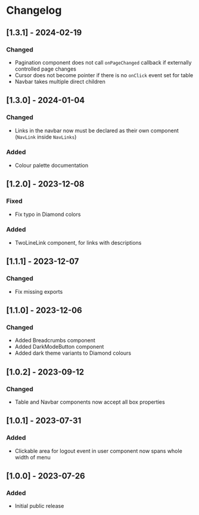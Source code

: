 # Changelog

## [1.3.1] - 2024-02-19

### Changed

- Pagination component does not call `onPageChanged` callback if externally controlled page changes
- Cursor does not become pointer if there is no `onClick` event set for table
- Navbar takes multiple direct children

## [1.3.0] - 2024-01-04

### Changed

- Links in the navbar now must be declared as their own component (`NavLink` inside `NavLinks`)

### Added

- Colour palette documentation

## [1.2.0] - 2023-12-08

### Fixed

- Fix typo in Diamond colors

### Added

- TwoLineLink component, for links with descriptions

## [1.1.1] - 2023-12-07

### Changed

- Fix missing exports

## [1.1.0] - 2023-12-06

### Changed

- Added Breadcrumbs component
- Added DarkModeButton component
- Added dark theme variants to Diamond colours

## [1.0.2] - 2023-09-12

### Changed

- Table and Navbar components now accept all box properties

## [1.0.1] - 2023-07-31

### Added

- Clickable area for logout event in user component now spans whole width of menu

## [1.0.0] - 2023-07-26

### Added

- Initial public release
